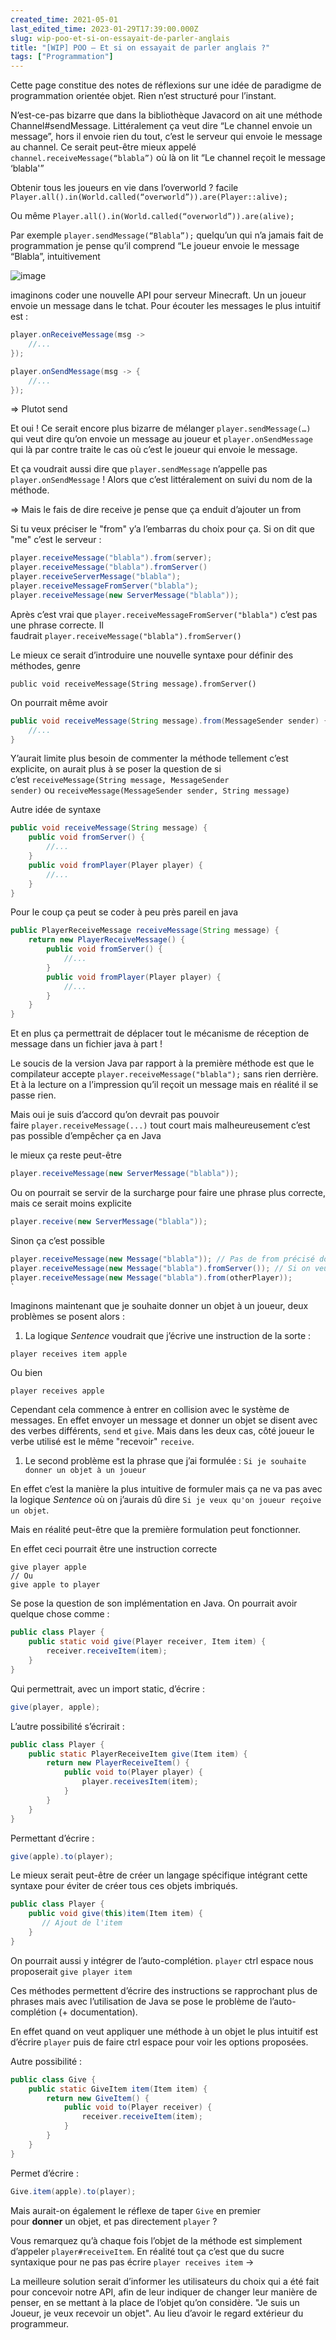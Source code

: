 ```yaml
---
created_time: 2021-05-01
last_edited_time: 2023-01-29T17:39:00.000Z
slug: wip-poo-et-si-on-essayait-de-parler-anglais
title: "[WIP] POO — Et si on essayait de parler anglais ?"
tags: ["Programmation"]
---
```

Cette page constitue des notes de réflexions sur une idée de paradigme de programmation orientée objet. Rien n’est structuré pour l’instant.

N’est-ce-pas bizarre que dans la bibliothèque Javacord on ait une méthode Channel#sendMessage. Littéralement ça veut dire “Le channel envoie un message”, hors il envoie rien du tout, c’est le serveur qui envoie le message au channel. Ce serait peut-être mieux appelé `channel.receiveMessage(“blabla”)` où là on lit “Le channel reçoit le message ‘blabla'”

Obtenir tous les joueurs en vie dans l’overworld ? facile `Player.all().in(World.called(“overworld”)).are(Player::alive);`

Ou même `Player.all().in(World.called(“overworld”)).are(alive);`

Par exemple `player.sendMessage(“Blabla”);` quelqu’un qui n’a jamais fait de programmation je pense qu’il comprend “Le joueur envoie le message “Blabla”, intuitivement

![image](./images/72edfffd-c709-40ff-b9d3-4f1d1f9ef594.png)

imaginons coder une nouvelle API pour serveur Minecraft. Un un joueur envoie un message dans le tchat. Pour écouter les messages le plus intuitif est :

```java
player.onReceiveMessage(msg ->
    //...
});

```

```java
player.onSendMessage(msg -> {
    //...
});

```

⇒ Plutot send

Et oui ! Ce serait encore plus bizarre de mélanger `player.sendMessage(…)` qui veut dire qu’on envoie un message au joueur et `player.onSendMessage` qui là par contre traite le cas où c’est le joueur qui envoie le message.

Et ça voudrait aussi dire que `player.sendMessage` n’appelle pas `player.onSendMessage` ! Alors que c’est littéralement on suivi du nom de la méthode.

⇒ Mais le fais de dire receive je pense que ça enduit d’ajouter un from

Si tu veux préciser le "from" y’a l’embarras du choix pour ça. Si on dit que "me" c’est le serveur :

```java
player.receiveMessage("blabla").from(server);
player.receiveMessage("blabla").fromServer()
player.receiveServerMessage("blabla");
player.receiveMessageFromServer("blabla");
player.receiveMessage(new ServerMessage("blabla"));

```

Après c’est vrai que `player.receiveMessageFromServer("blabla")` c’est pas une phrase correcte. Il faudrait `player.receiveMessage("blabla").fromServer()`

Le mieux ce serait d’introduire une nouvelle syntaxe pour définir des méthodes, genre

`public void receiveMessage(String message).fromServer()`

On pourrait même avoir

```java
public void receiveMessage(String message).from(MessageSender sender) {
    //...
}

```

Y’aurait limite plus besoin de commenter la méthode tellement c’est explicite, on aurait plus à se poser la question de si c’est `receiveMessage(String message, MessageSender sender)` ou `receiveMessage(MessageSender sender, String message)`

Autre idée de syntaxe

```java
public void receiveMessage(String message) {
    public void fromServer() {
        //...
    }
    public void fromPlayer(Player player) {
        //...
    }
}

```

Pour le coup ça peut se coder à peu près pareil en java

```java
public PlayerReceiveMessage receiveMessage(String message) {
    return new PlayerReceiveMessage() {
        public void fromServer() {
            //...
        }
        public void fromPlayer(Player player) {
            //...
        }
    }
}

```

Et en plus ça permettrait de déplacer tout le mécanisme de réception de message dans un fichier java à part !

Le soucis de la version Java par rapport à la première méthode est que le compilateur accepte `player.receiveMessage("blabla");` sans rien derrière. Et à la lecture on a l’impression qu’il reçoit un message mais en réalité il se passe rien.

Mais oui je suis d’accord qu’on devrait pas pouvoir faire `player.receiveMessage(...)` tout court mais malheureusement c’est pas possible d’empêcher ça en Java

le mieux ça reste peut-être

```java
player.receiveMessage(new ServerMessage("blabla"));

```

Ou on pourrait se servir de la surcharge pour faire une phrase plus correcte, mais ce serait moins explicite

```java
player.receive(new ServerMessage("blabla"));

```

Sinon ça c’est possible

```java
player.receiveMessage(new Message("blabla")); // Pas de from précisé donc on dit par défaut que le sender c'est le serveur
player.receiveMessage(new Message("blabla").fromServer()); // Si on veut on peut expliciter que le sender est le serveur mais cette instruction ne fera rien
player.receiveMessage(new Message("blabla").from(otherPlayer));
`
```

Imaginons maintenant que je souhaite donner un objet à un joueur, deux problèmes se posent alors :

1. La logique *Sentence* voudrait que j’écrive une instruction de la sorte :

```
player receives item apple

```

Ou bien

```
player receives apple

```

Cependant cela commence à entrer en collision avec le système de messages. En effet envoyer un message et donner un objet se disent avec des verbes différents, `send` et `give`. Mais dans les deux cas, côté joueur le verbe utilisé est le même "recevoir" `receive`.

1. Le second problème est la phrase que j’ai formulée : `Si je souhaite donner un objet à un joueur`

En effet c’est la manière la plus intuitive de formuler mais ça ne va pas avec la logique *Sentence* où on j’aurais dû dire `Si je veux qu'on joueur reçoive un objet`.

Mais en réalité peut-être que la première formulation peut fonctionner.

En effet ceci pourrait être une instruction correcte

```
give player apple
// Ou
give apple to player

```

Se pose la question de son implémentation en Java. On pourrait avoir quelque chose comme :

```java
public class Player {
    public static void give(Player receiver, Item item) {
        receiver.receiveItem(item);
    }
}

```

Qui permettrait, avec un import static, d’écrire :

```java
give(player, apple);

```

L’autre possibilité s’écrirait :

```java
public class Player {
    public static PlayerReceiveItem give(Item item) {
        return new PlayerReceiveItem() {
            public void to(Player player) {
                player.receivesItem(item);
            }
        }
    }
}

```

Permettant d’écrire :

```java
give(apple).to(player);

```

Le mieux serait peut-être de créer un langage spécifique intégrant cette syntaxe pour éviter de créer tous ces objets imbriqués.

```java
public class Player {
    public void give(this)item(Item item) {
       // Ajout de l'item
    }
}

```

On pourrait aussi y intégrer de l’auto-complétion. `player` ctrl espace nous proposerait `give player item`

Ces méthodes permettent d’écrire des instructions se rapprochant plus de phrases mais avec l’utilisation de Java se pose le problème de l’auto-complétion (+ documentation).

En effet quand on veut appliquer une méthode à un objet le plus intuitif est d’écrire `player` puis de faire ctrl espace pour voir les options proposées.

Autre possibilité :

```java
public class Give {
    public static GiveItem item(Item item) {
        return new GiveItem() {
            public void to(Player receiver) {
                receiver.receiveItem(item);
            }
        }
    }
}

```

Permet d’écrire :

```java
Give.item(apple).to(player);

```

Mais aurait-on également le réflexe de taper `Give` en premier pour **donner** un objet, et pas directement `player` ?

Vous remarquez qu’à chaque fois l’objet de la méthode est simplement d’appeler `player#receiveItem`. En réalité tout ça c’est que du sucre syntaxique pour ne pas pas écrire `player receives item` ->

La meilleure solution serait d’informer les utilisateurs du choix qui a été fait pour concevoir notre API, afin de leur indiquer de changer leur manière de penser, en se mettant à la place de l’objet qu’on considère. "Je suis un Joueur, je veux recevoir un objet". Au lieu d’avoir le regard extérieur du programmeur.
